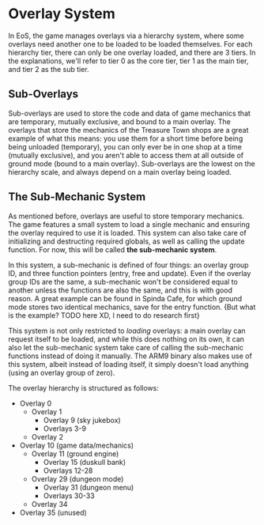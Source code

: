 # Overlay System
In EoS, the game manages overlays via a hierarchy system, where some overlays need another one to be loaded to be loaded themselves. For each hierarchy tier, there can only be one overlay loaded, and there are 3 tiers. In the explanations, we'll refer to tier 0 as the core tier, tier 1 as the main tier, and tier 2 as the sub tier.
## Sub-Overlays
Sub-overlays are used to store the code and data of game mechanics that are temporary, mutually exclusive, and bound to a main overlay. The overlays that store the mechanics of the Treasure Town shops are a great example of what this means: you use them for a short time before being being unloaded (temporary), you can only ever be in one shop at a time (mutually exclusive), and you aren't able to access them at all outside of ground mode (bound to a main overlay). Sub-overlays are the lowest on the hierarchy scale, and always depend on a main overlay being loaded.
## The Sub-Mechanic System
As mentioned before, overlays are useful to store temporary mechanics. The game features a small system to load a single mechanic and ensuring the overlay required to use it is loaded. This system can also take care of initializing and destructing required globals, as well as calling the update function. For now, this will be called **the sub-mechanic system**.

In this system, a sub-mechanic is defined of four things: an overlay group ID, and three function pointers (entry, free and update). Even if the overlay group IDs are the same, a sub-mechanic won't be considered equal to another unless the functions are also the same, and this is with good reason. A great example can be found in Spinda Cafe, for which ground mode stores two identical mechanics, save for the entry function. {But what is the example? TODO here XD, I need to do research first}

This system is not only restricted to _loading_ overlays: a main overlay can request itself to be loaded, and while this does nothing on its own, it can also let the sub-mechanic system take care of calling the sub-mechanic functions instead of doing it manually. The ARM9 binary also makes use of this system, albeit instead of loading itself, it simply doesn't load anything (using an overlay group of zero).

The overlay hierarchy is structured as follows: 
- Overlay 0
    - Overlay 1
        - Overlay 9 (sky jukebox) 
        - Overlays 3-9
    - Overlay 2
- Overlay 10 (game data/mechanics)
    - Overlay 11 (ground engine)
        - Overlay 15 (duskull bank) 
        - Overlays 12-28
    - Overlay 29 (dungeon mode)
        - Overlay 31 (dungeon menu) 
        - Overlays 30-33
    - Overlay 34 
- Overlay 35 (unused)

